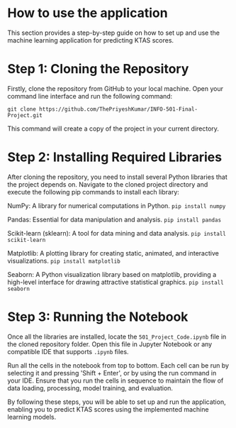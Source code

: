 # How to use the application 
This section provides a step-by-step guide on how to set up and use the machine learning application for predicting KTAS scores.

# Step 1: Cloning the Repository
Firstly, clone the repository from GitHub to your local machine. Open your command line interface and run the following command:

`git clone https://github.com/ThePriyeshKumar/INFO-501-Final-Project.git`

This command will create a copy of the project in your current directory.

# Step 2: Installing Required Libraries
After cloning the repository, you need to install several Python libraries that the project depends on. Navigate to the cloned project directory and execute the following pip commands to install each library:

NumPy: A library for numerical computations in Python.
   `pip install numpy`

Pandas: Essential for data manipulation and analysis.
   `pip install pandas`

Scikit-learn (sklearn): A tool for data mining and data analysis.
   `pip install scikit-learn`

Matplotlib: A plotting library for creating static, animated, and interactive visualizations.
   `pip install matplotlib`

Seaborn: A Python visualization library based on matplotlib, providing a high-level interface for drawing attractive statistical graphics.
   `pip install seaborn`
   
# Step 3: Running the Notebook
Once all the libraries are installed, locate the `501_Project_Code.ipynb` file in the cloned repository folder. Open this file in Jupyter Notebook or any compatible IDE that supports `.ipynb` files.

Run all the cells in the notebook from top to bottom. Each cell can be run by selecting it and pressing 'Shift + Enter', or by using the run command in your IDE. Ensure that you run the cells in sequence to maintain the flow of data loading, processing, model training, and evaluation.

By following these steps, you will be able to set up and run the application, enabling you to predict KTAS scores using the implemented machine learning models.
